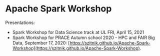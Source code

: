 # Apache Spark Workshop

Presentations:

* Spark Workshop for Data Science track at UL FRI, April 15, 2021
* Spark Workshop for PRACE Autumn school 2020 - HPC and FAIR Big Data, September 17, 2020: [https://szitnik.github.io/Apache-Spark-Workshop](https://szitnik.github.io/Apache-Spark-Workshop).